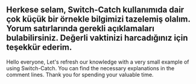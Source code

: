 Herkese selam,
Switch-Catch kullanımıda dair çok küçük bir örnekle bilgimizi tazelemiş olalım.
Yorum satırlarında gerekli açıklamaları bulabilirsiniz.
Değerli vaktinizi harcadığınız için teşekkür ederim.
---------------------------------------------------
Hello everyone,
Let's refresh our knowledge with a very small example of using Switch-Catch.
You can find the necessary explanations in the comment lines.
Thank you for spending your valuable time.